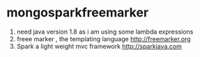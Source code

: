 # mongosparkfreemarker
1. need java version 1.8 as i am using some lambda expressions
2. freee marker , the templating language http://freemarker.org
3. Spark a light weight mvc framework http://sparkjava.com
